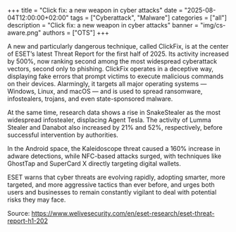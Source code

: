 +++
title = "Click fix: a new weapon in cyber attacks"
date = "2025-08-04T12:00:00+02:00"
tags = ["Cyberattack", "Malware"]
categories = ["all"]
description = "Click fix: a new weapon in cyber attacks"
banner = "img/cs-aware.png"
authors = ["OTS"]
+++

A new and particularly dangerous technique, called ClickFix, is at the center of ESET’s latest Threat Report for the first half of 2025. Its activity increased by 500%, now ranking second among the most widespread cyberattack vectors, second only to phishing. ClickFix operates in a deceptive way, displaying fake errors that prompt victims to execute malicious commands on their devices. Alarmingly, it targets all major operating systems — Windows, Linux, and macOS — and is used to spread ransomware, infostealers, trojans, and even state-sponsored malware.

At the same time, research data shows a rise in SnakeStealer as the most widespread infostealer, displacing Agent Tesla. The activity of Lumma Stealer and Danabot also increased by 21% and 52%, respectively, before successful intervention by authorities.

In the Android space, the Kaleidoscope threat caused a 160% increase in adware detections, while NFC-based attacks surged, with techniques like GhostTap and SuperCard X directly targeting digital wallets.

ESET warns that cyber threats are evolving rapidly, adopting smarter, more targeted, and more aggressive tactics than ever before, and urges both users and businesses to remain constantly vigilant to deal with potential risks they may face.  

Source: https://www.welivesecurity.com/en/eset-research/eset-threat-report-h1-202